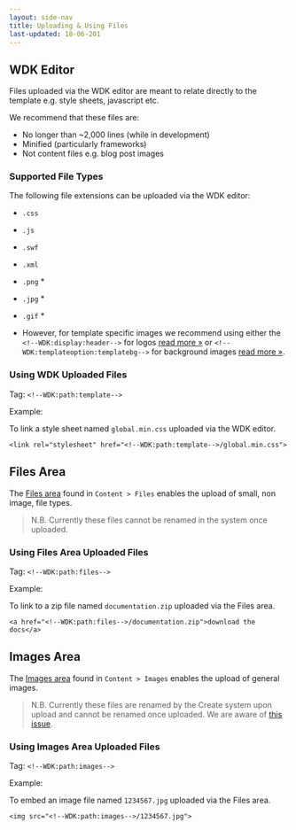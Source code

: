 ```yaml
---
layout: side-nav
title: Uploading & Using Files
last-updated: 18-06-201
---
```


## WDK Editor

Files uploaded via the WDK editor are meant to relate directly to the template e.g. style sheets, javascript etc.

We recommend that these files are:

* No longer than ~2,000 lines (while in development)
* Minified (particularly frameworks)
* Not content files e.g. blog post images

### Supported File Types

The following file extensions can be uploaded via the WDK editor:

* `.css`
* `.js`
* `.swf`
* `.xml`
* `.png` *
* `.jpg` *
* `.gif` *

* However, for template specific images we recommend using either the `<!--WDK:display:header-->` for logos [read more »](http://developers.create.net/wdk/glossary.html#HeaderImage) or `<!--WDK:templateoption:templatebg-->` for background images [read more »](http://developers.create.net/wdk/glossary.html#SiteWallpaper).

### Using WDK Uploaded Files

Tag: `<!--WDK:path:template-->`

Example:

To link a style sheet named `global.min.css` uploaded via the WDK editor.

`<link rel="stylesheet" href="<!--WDK:path:template-->/global.min.css">`

## Files Area

The [Files area](https://login.create.net/frameset.phtml#site_content_files.phtml) found in `Content > Files` enables the upload of small, non image, file types.

> N.B. Currently these files cannot be renamed in the system once uploaded.

### Using Files Area Uploaded Files

Tag: `<!--WDK:path:files-->`

Example:

To link to a zip file named `documentation.zip` uploaded via the Files area.

`<a href="<!--WDK:path:files-->/documentation.zip">download the docs</a>`

## Images Area

The [Images area](https://login.create.net/frameset.phtml#site_content_images.phtml) found in `Content > Images` enables the upload of general images.

> N.B. Currently these files are renamed by the Create system upon upload and cannot be renamed once uploaded. We are aware of [this issue](https://github.com/createdotnet/wdk/issues/63).

### Using Images Area Uploaded Files

Tag: `<!--WDK:path:images-->`

Example:

To embed an image file named `1234567.jpg` uploaded via the Files area.

`<img src="<!--WDK:path:images-->/1234567.jpg">`